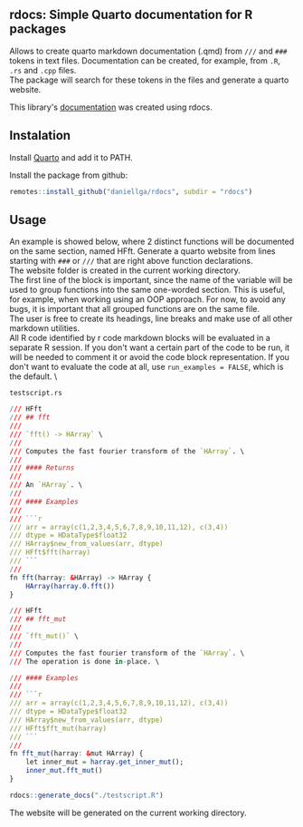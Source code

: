 ## rdocs: Simple Quarto documentation for R packages 

Allows to create quarto markdown documentation (.qmd) from `///` and `###` tokens in text files. Documentation can be created, for example, from `.R`, `.rs` and 
`.cpp` files. \
The package will search for these tokens in the files and generate a quarto website.

This library's [documentation](https://daniellga.github.io/rdocs/) was created using rdocs.

## Instalation

Install [Quarto](https://quarto.org/) and add it to PATH.

Install the package from github:
```r
remotes::install_github("daniellga/rdocs", subdir = "rdocs")
```

## Usage

An example is showed below, where 2 distinct functions will be documented on the same section, named HFft. 
Generate a quarto website from lines starting with `###` or `///` that are right above function declarations. \
The website folder is created in the current working directory. \
The first line of the block is important, since the name of the variable will be used to group functions into the
same one-worded section. This is useful, for example, when working using an OOP approach. For now, to avoid any
bugs, it is important that all grouped functions are on the same file. \
The user is free to create its headings, line breaks and make use of all other markdown utilities. \
All R code identified by r code markdown blocks will be evaluated in a separate R session. If you don't want a certain part of the
code to be run, it will be needed to comment it or avoid the code block representation. If you don't want to evaluate
the code at all, use `run_examples = FALSE`, which is the default. \

`testscript.rs`
```r
/// HFft
/// ## fft
///
/// `fft() -> HArray` \
///
/// Computes the fast fourier transform of the `HArray`. \
///
/// #### Returns
///
/// An `HArray`. \
///
/// #### Examples
///
/// ```r
/// arr = array(c(1,2,3,4,5,6,7,8,9,10,11,12), c(3,4))
/// dtype = HDataType$float32
/// HArray$new_from_values(arr, dtype)
/// HFft$fft(harray)
/// ```
///
fn fft(harray: &HArray) -> HArray {
    HArray(harray.0.fft())
}

/// HFft
/// ## fft_mut
///
/// `fft_mut()` \
///
/// Computes the fast fourier transform of the `HArray`. \
/// The operation is done in-place. \

/// #### Examples
///
/// ```r
/// arr = array(c(1,2,3,4,5,6,7,8,9,10,11,12), c(3,4))
/// dtype = HDataType$float32
/// HArray$new_from_values(arr, dtype)
/// HFft$fft_mut(harray)
/// ```
///
fn fft_mut(harray: &mut HArray) {
    let inner_mut = harray.get_inner_mut();
    inner_mut.fft_mut()
}
```

```r
rdocs::generate_docs("./testscript.R")
```

The website will be generated on the current working directory.

